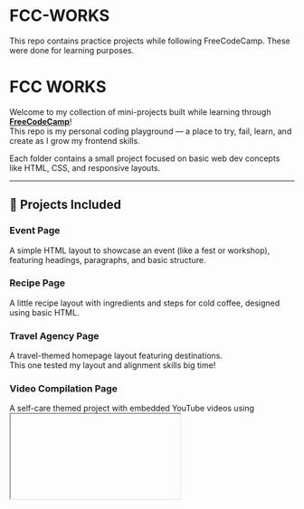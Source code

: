 # FCC-WORKS
This repo contains practice projects while following FreeCodeCamp. These were done for learning purposes.
# FCC WORKS 

Welcome to my collection of mini-projects built while learning through **[FreeCodeCamp](https://www.freecodecamp.org/)**!  
This repo is my personal coding playground — a place to try, fail, learn, and create as I grow my frontend skills.

Each folder contains a small project focused on basic web dev concepts like HTML, CSS, and responsive layouts.

---

## 📁 Projects Included

###  Event Page
A simple HTML layout to showcase an event (like a fest or workshop), featuring headings, paragraphs, and basic structure.

###  Recipe Page
A little recipe layout with ingredients and steps for cold coffee, designed using basic HTML.  

###  Travel Agency Page
A travel-themed homepage layout featuring destinations.  
This one tested my layout and alignment skills big time!

###  Video Compilation Page
A self-care themed project with embedded YouTube videos using <iframe>. 🧘‍♀💖

###  Hotel Feedback Form
A hotel guest feedback form using form inputs and HTML5 validations.

###  Workshop Survey Form
A survey form collecting workshop feedback using fieldsets and radio buttons.

### Checkout page
A simple checkout page showing total cost and asking for payment details.

### Book Catalog Page
A simple HTML table displaying a lis of books with their Title, Author, Genre and Publication Year.

### Movie Review Page
A page displaying details about the movie **Inception(2010)**. Includes a short plot summary, star rating, and the main characters with their respective actors.

---


## 🛠 Tech Used
- HTML5
- CSS3
- VS Code
- Git + GitHub

---


> ✨ Thanks for stopping by! Feedback, ideas, or just vibing? Say hi anytime ✨

